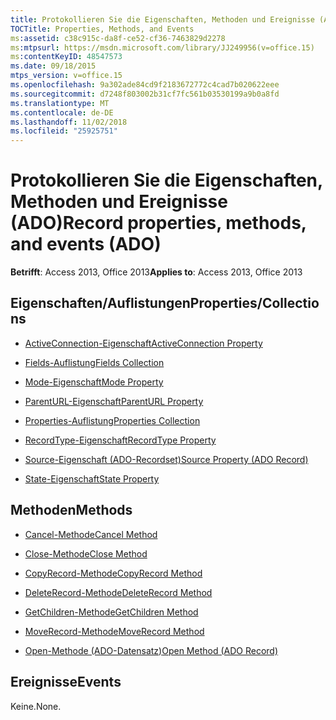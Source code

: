 ```yaml
---
title: Protokollieren Sie die Eigenschaften, Methoden und Ereignisse (ADO)
TOCTitle: Properties, Methods, and Events
ms:assetid: c38c915c-da8f-ce52-cf36-7463829d2278
ms:mtpsurl: https://msdn.microsoft.com/library/JJ249956(v=office.15)
ms:contentKeyID: 48547573
ms.date: 09/18/2015
mtps_version: v=office.15
ms.openlocfilehash: 9a302ade84cd9f2183672772c4cad7b020622eee
ms.sourcegitcommit: d7248f803002b31cf7fc561b03530199a9b0a8fd
ms.translationtype: MT
ms.contentlocale: de-DE
ms.lasthandoff: 11/02/2018
ms.locfileid: "25925751"
---
```

# <a name="record-properties-methods-and-events-ado"></a><span data-ttu-id="c95cd-102">Protokollieren Sie die Eigenschaften, Methoden und Ereignisse (ADO)</span><span class="sxs-lookup"><span data-stu-id="c95cd-102">Record properties, methods, and events (ADO)</span></span>


<span data-ttu-id="c95cd-103">**Betrifft**: Access 2013, Office 2013</span><span class="sxs-lookup"><span data-stu-id="c95cd-103">**Applies to**: Access 2013, Office 2013</span></span>

## <a name="propertiescollections"></a><span data-ttu-id="c95cd-104">Eigenschaften/Auflistungen</span><span class="sxs-lookup"><span data-stu-id="c95cd-104">Properties/Collections</span></span>

- [<span data-ttu-id="c95cd-105">ActiveConnection-Eigenschaft</span><span class="sxs-lookup"><span data-stu-id="c95cd-105">ActiveConnection Property</span></span>](activeconnection-property-ado.md)

- [<span data-ttu-id="c95cd-106">Fields-Auflistung</span><span class="sxs-lookup"><span data-stu-id="c95cd-106">Fields Collection</span></span>](fields-collection-ado.md)

- [<span data-ttu-id="c95cd-107">Mode-Eigenschaft</span><span class="sxs-lookup"><span data-stu-id="c95cd-107">Mode Property</span></span>](mode-property-ado.md)

- [<span data-ttu-id="c95cd-108">ParentURL-Eigenschaft</span><span class="sxs-lookup"><span data-stu-id="c95cd-108">ParentURL Property</span></span>](parenturl-property-ado.md)

- [<span data-ttu-id="c95cd-109">Properties-Auflistung</span><span class="sxs-lookup"><span data-stu-id="c95cd-109">Properties Collection</span></span>](properties-collection-ado.md)

- [<span data-ttu-id="c95cd-110">RecordType-Eigenschaft</span><span class="sxs-lookup"><span data-stu-id="c95cd-110">RecordType Property</span></span>](recordtype-property-ado.md)

- [<span data-ttu-id="c95cd-111">Source-Eigenschaft (ADO-Recordset)</span><span class="sxs-lookup"><span data-stu-id="c95cd-111">Source Property (ADO Record)</span></span>](source-property-ado-record.md)

- [<span data-ttu-id="c95cd-112">State-Eigenschaft</span><span class="sxs-lookup"><span data-stu-id="c95cd-112">State Property</span></span>](state-property-ado.md)

## <a name="methods"></a><span data-ttu-id="c95cd-113">Methoden</span><span class="sxs-lookup"><span data-stu-id="c95cd-113">Methods</span></span>

- [<span data-ttu-id="c95cd-114">Cancel-Methode</span><span class="sxs-lookup"><span data-stu-id="c95cd-114">Cancel Method</span></span>](cancel-method-ado.md)

- [<span data-ttu-id="c95cd-115">Close-Methode</span><span class="sxs-lookup"><span data-stu-id="c95cd-115">Close Method</span></span>](close-method-ado.md)

- [<span data-ttu-id="c95cd-116">CopyRecord-Methode</span><span class="sxs-lookup"><span data-stu-id="c95cd-116">CopyRecord Method</span></span>](copyrecord-method-ado.md)

- [<span data-ttu-id="c95cd-117">DeleteRecord-Methode</span><span class="sxs-lookup"><span data-stu-id="c95cd-117">DeleteRecord Method</span></span>](deleterecord-method-ado.md)

- [<span data-ttu-id="c95cd-118">GetChildren-Methode</span><span class="sxs-lookup"><span data-stu-id="c95cd-118">GetChildren Method</span></span>](getchildren-method-ado.md)

- [<span data-ttu-id="c95cd-119">MoveRecord-Methode</span><span class="sxs-lookup"><span data-stu-id="c95cd-119">MoveRecord Method</span></span>](moverecord-method-ado.md)

- [<span data-ttu-id="c95cd-120">Open-Methode (ADO-Datensatz)</span><span class="sxs-lookup"><span data-stu-id="c95cd-120">Open Method (ADO Record)</span></span>](open-method-ado-record.md)

## <a name="events"></a><span data-ttu-id="c95cd-121">Ereignisse</span><span class="sxs-lookup"><span data-stu-id="c95cd-121">Events</span></span>

<span data-ttu-id="c95cd-122">Keine.</span><span class="sxs-lookup"><span data-stu-id="c95cd-122">None.</span></span>

